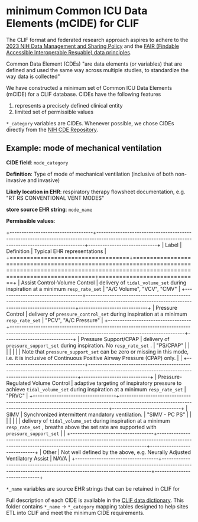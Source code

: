 # minimum Common ICU Data Elements (mCIDE) for CLIF

The CLIF format and federated research approach aspires to adhere to the [2023 NIH Data Management and Sharing Policy](https://sharing.nih.gov/data-management-and-sharing-policy/about-data-management-and-sharing-policies/data-management-and-sharing-policy-overview#after) and the [FAIR (Findable Accessible Interoperable Resuable) data principles](https://www.go-fair.org/fair-principles/).

Common Data Element (CDEs) "are data elements (or variables) that are defined and used the same way across multiple studies, to standardize the way data is collected"

We have constructed a minimum set of Common ICU Data Elements (mCIDE) for a CLIF database. CIDEs have the following features

1.  represents a precisely defined clinical entity
2.  limited set of permissible values

`*_category` variables are CIDEs. Whenever possible, we chose CIDEs directly from the [NIH CDE Repository](https://cde.nlm.nih.gov/home).

## Example: mode of mechanical ventilation

**CIDE field**: `mode_category`

**Definition**: Type of mode of mechanical ventilation (inclusive of both non-invasive and invasive)

**Likely location in EHR**: respiratory therapy flowsheet documentation, e.g. "RT RS CONVENTIONAL VENT MODES"

**store source EHR string**: `mode_name`

**Permissible values**:

+-----------------------------------+-------------------------------------------------------------------------------------------------------------------------------------------------------+-----------------------------+
| Label                             | Definition                                                                                                                                            | Typical EHR representations |
+===================================+=======================================================================================================================================================+=============================+
| Assist Control-Volume Control     | delivery of `tidal_volume_set` during inspiration at a minimum `resp_rate_set`                                                                        | "A/C Volume", "VCV", "CMV"  |
+-----------------------------------+-------------------------------------------------------------------------------------------------------------------------------------------------------+-----------------------------+
| Pressure Control                  | delivery of `pressure_control_set` during inspiration at a minimum `resp_rate_set`                                                                    | "PCV", "A/C Pressure"       |
+-----------------------------------+-------------------------------------------------------------------------------------------------------------------------------------------------------+-----------------------------+
| Pressure Support/CPAP             | delivery of `pressure_support_set` during inspiration. No `resp_rate_set` .                                                                           | "PS/CPAP"                   |
|                                   |                                                                                                                                                       |                             |
|                                   | Note that `pressure_support_set` can be zero or missing in this mode, i.e. it is inclusive of Continuous Positive Airway Pressure (CPAP) only.        |                             |
+-----------------------------------+-------------------------------------------------------------------------------------------------------------------------------------------------------+-----------------------------+
| Pressure-Regulated Volume Control | adaptive targeting of inspiratory pressure to achieve `tidal_volume_set` during inspiration at a minimum `resp_rate_set`                              | "PRVC"                      |
+-----------------------------------+-------------------------------------------------------------------------------------------------------------------------------------------------------+-----------------------------+
| SIMV                              | Synchronized intermittent mandatory ventilation.                                                                                                      | "SIMV - PC PS"              |
|                                   |                                                                                                                                                       |                             |
|                                   | delivery of `tidal_volume_set` during inspiration at a minimum `resp_rate_set` , breaths above the set rate are supported with `pressure_support_set` |                             |
+-----------------------------------+-------------------------------------------------------------------------------------------------------------------------------------------------------+-----------------------------+
| Other                             | Not well defined by the above, e.g. Neurally Adjusted Ventilatory Assist                                                                              | NAVA                        |
+-----------------------------------+-------------------------------------------------------------------------------------------------------------------------------------------------------+-----------------------------+

`*_name` variables are source EHR strings that can be retained in CLIF for

Full description of each CIDE is available in the [CLIF data dictionary](https://kaveric.github.io/clif-consortium/data-dictionary.html). This folder contains `*_name` -\> `*_category` mapping tables designed to help sites ETL into CLIF and meet the minimum CIDE requirements.
